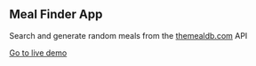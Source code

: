 ## Meal Finder App

Search and generate random meals from the [themealdb.com](https://www.themealdb.com) API

[Go to live demo](https://meal-finder-theta.vercel.app/)
